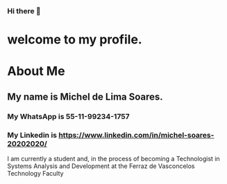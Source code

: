 ### Hi there 👋
# welcome to my profile.


# About Me

## My name is Michel de Lima Soares.

### My WhatsApp is 55-11-99234-1757
### My Linkedin is https://www.linkedin.com/in/michel-soares-20202020/

I am currently a student and, in the process of becoming a Technologist in Systems Analysis and Development at the Ferraz de Vasconcelos Technology Faculty

<!--
**MichelLimaSoares/MichelLimaSoares** is a ✨ _special_ ✨ repository because its `README.md` (this file) appears on your GitHub profile.

Here are some ideas to get you started:

- 🔭 I’m currently working on ...
- 🌱 I’m currently learning ...
- 👯 I’m looking to collaborate on ...
- 🤔 I’m looking for help with ...
- 💬 Ask me about ...
- 📫 How to reach me: ...
- 😄 Pronouns: ...
- ⚡ Fun fact: ...
-->
